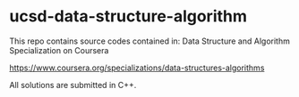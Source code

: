 # ucsd-data-structure-algorithm

This repo contains source codes contained in: Data Structure and Algorithm Specialization on Coursera 

https://www.coursera.org/specializations/data-structures-algorithms

All solutions are submitted in C++.
